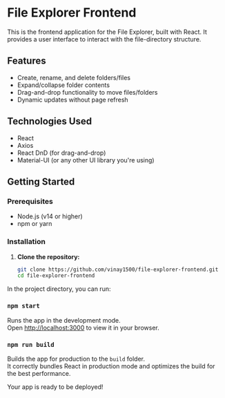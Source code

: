 # File Explorer Frontend

This is the frontend application for the File Explorer, built with React. It provides a user interface to interact with the file-directory structure.

## Features

- Create, rename, and delete folders/files
- Expand/collapse folder contents
- Drag-and-drop functionality to move files/folders
- Dynamic updates without page refresh

## Technologies Used

- React
- Axios
- React DnD (for drag-and-drop)
- Material-UI (or any other UI library you're using)

## Getting Started

### Prerequisites

- Node.js (v14 or higher)
- npm or yarn

### Installation

1. **Clone the repository:**

   ```bash
   git clone https://github.com/vinay1500/file-explorer-frontend.git
   cd file-explorer-frontend

In the project directory, you can run:

### `npm start`

Runs the app in the development mode.\
Open [http://localhost:3000](http://localhost:3000) to view it in your browser.

### `npm run build`

Builds the app for production to the `build` folder.\
It correctly bundles React in production mode and optimizes the build for the best performance.

Your app is ready to be deployed!
